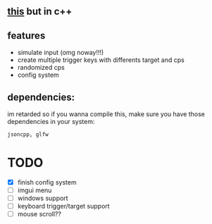 ## [this](https://github.com/mezleca/elterpy) but in c++

## features
- simulate input (omg noway!!!)
- create multiple trigger keys with differents target and cps
- randomized cps
- config system

## dependencies:
im retarded so if you wanna compile this, make sure you have those dependencies in your system:
```bash
jsoncpp, glfw 
```

# TODO
- [x] finish config system
- [ ] imgui menu
- [ ] windows support
- [ ] keyboard trigger/target support
- [ ] mouse scroll??